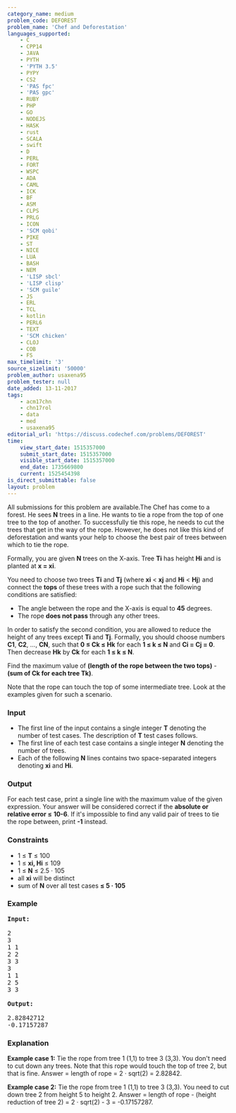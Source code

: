 ```yaml
---
category_name: medium
problem_code: DEFOREST
problem_name: 'Chef and Deforestation'
languages_supported:
    - C
    - CPP14
    - JAVA
    - PYTH
    - 'PYTH 3.5'
    - PYPY
    - CS2
    - 'PAS fpc'
    - 'PAS gpc'
    - RUBY
    - PHP
    - GO
    - NODEJS
    - HASK
    - rust
    - SCALA
    - swift
    - D
    - PERL
    - FORT
    - WSPC
    - ADA
    - CAML
    - ICK
    - BF
    - ASM
    - CLPS
    - PRLG
    - ICON
    - 'SCM qobi'
    - PIKE
    - ST
    - NICE
    - LUA
    - BASH
    - NEM
    - 'LISP sbcl'
    - 'LISP clisp'
    - 'SCM guile'
    - JS
    - ERL
    - TCL
    - kotlin
    - PERL6
    - TEXT
    - 'SCM chicken'
    - CLOJ
    - COB
    - FS
max_timelimit: '3'
source_sizelimit: '50000'
problem_author: usaxena95
problem_tester: null
date_added: 13-11-2017
tags:
    - acm17chn
    - chn17rol
    - data
    - med
    - usaxena95
editorial_url: 'https://discuss.codechef.com/problems/DEFOREST'
time:
    view_start_date: 1515357000
    submit_start_date: 1515357000
    visible_start_date: 1515357000
    end_date: 1735669800
    current: 1525454398
is_direct_submittable: false
layout: problem
---
```

All submissions for this problem are available.The Chef has come to a forest. He sees **N** trees in a line. He wants to tie a rope from the top of one tree to the top of another. To successfully tie this rope, he needs to cut the trees that get in the way of the rope. However, he does not like this kind of deforestation and wants your help to choose the best pair of trees between which to tie the rope.

Formally, you are given **N** trees on the X-axis. Tree **Ti** has height **Hi** and is planted at **x = xi**.

You need to choose two trees **Ti** and **Tj** (where **xi** &lt; **xj** and **Hi** &lt; **Hj**) and connect the **tops** of these trees with a rope such that the following conditions are satisfied:

- The angle between the rope and the X-axis is equal to **45** degrees.
- The rope **does not pass** through any other trees.

In order to satisfy the second condition, you are allowed to reduce the height of any trees except **Ti** and **Tj**. Formally, you should choose numbers **C1**, **C2**, ..., **CN**, such that **0 ≤ Ck ≤ Hk** for each **1 ≤ k ≤ N** and **Ci = Cj = 0**. Then decrease **Hk** by **Ck** for each **1 ≤ k ≤ N**.

Find the maximum value of **(length of the rope between the two tops)** - **(sum of Ck for each tree Tk)**.

Note that the rope can touch the top of some intermediate tree. Look at the examples given for such a scenario.

### Input

- The first line of the input contains a single integer **T** denoting the number of test cases. The description of **T** test cases follows.
- The first line of each test case contains a single integer **N** denoting the number of trees.
- Each of the following **N** lines contains two space-separated integers denoting **xi** and **Hi**.

### Output

For each test case, print a single line with the maximum value of the given expression. Your answer will be considered correct if the **absolute or relative error ≤** **10-6**. If it's impossible to find any valid pair of trees to tie the rope between, print **-1** instead.

### Constraints

- 1 ≤ **T** ≤ 100
- 1 ≤ **xi, Hi** ≤ 109
- 1 ≤ **N** ≤ 2.5 · 105
- all **xi** will be distinct
- sum of **N** over all test cases **≤ 5 · 105**

### Example

<pre><b>Input:</b>

2
3
1 1
2 2
3 3
3
1 1
2 5
3 3

<b>Output:</b>

2.82842712
-0.17157287
</pre>
### Explanation

**Example case 1:** Tie the rope from tree 1 (1,1) to tree 3 (3,3). You don't need to cut down any trees. Note that this rope would touch the top of tree 2, but that is fine. Answer = length of rope = 2 · sqrt(2) = 2.82842.

**Example case 2:** Tie the rope from tree 1 (1,1) to tree 3 (3,3). You need to cut down tree 2 from height 5 to height 2. Answer = length of rope - (height reduction of tree 2) = 2 · sqrt(2) - 3 = -0.17157287.
